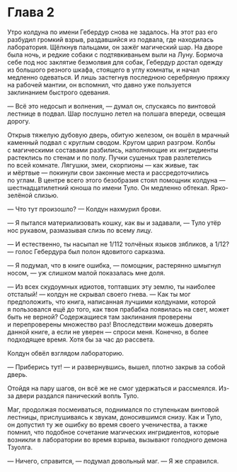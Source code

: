 # Глава 2

Утро колдуна по имени Гебердур снова не задалось. На этот раз его разбудил громкий взрыв, раздавшийся из подвала, где находилась лаборатория. Щёлкнув пальцами, он зажёг магический шар. На дворе была ночь, и редкие собаки с подтявкиваньем выли на Луну. Бормоча себе под нос заклятие безмолвия для собак, Гебердур достал одежду из большого резного шкафа, стоящего в углу комнаты, и начал медленно одеваться. И лишь застегнув последнюю серебряную пряжку на рабочей мантии, он вспомнил, что давно уже пользуется заклинанием быстрого одевания.

— Всё это недосып и волнения, — думал он, спускаясь по винтовой лестнице в подвал. Шар послушно летел на полшага впереди, освещая дорогу.

Открыв тяжелую дубовую дверь, обитую железом, он вошёл в мрачный каменный подвал с круглым сводом. Кругом царил разгром. Колбы с магическими составами разбились, наполняющие их ингридиенты растеклись по стенам и по полу. Пучки сушеных трав разлетелись по всей комнате. Лягушки, змеи, скорпионы — как живые, так и мёртвые — покинули свои законные места и рассредоточились по углам. В центре всего этого безобразия стоял помощник колдуна — шестнадцатилетний юноша по имени Туло. Он медленно обтекал. Ярко-зелёной слизью.

— Что тут произошло? — Колдун нахмурил брови.

— Я пытался материализовать кошку, как вы и задавали, — Туло утёр нос рукавом, размазывая слизь по всему лицу.

— И естественно, ты насыпал не 1/112 толчёных языков зябликов, а 1/12? — голос Гебердура был полон ядовитого сарказма.

— Я подумал, что в книге ошибка, — помощник, растерянно шмыгнул носом, — уж слишком малой показалась мне доля.

— Из всех скудоумных идиотов, топтавших эту землю, ты наиболее отсталый! — колдун не скрывал своего гнева. — Как ты мог предположить, что книга, написанная лучшими колдунами, которой я пользовался ещё до того, как твоя прабабка появилась на свет, может быть не верной? Содержащиеся там заклинания проверены и перепроверены множество раз! Впоследствии можешь доверять данной книге, а если не уверен — спроси меня. Конечно, в более подходящее время. Хотя бы за час до рассвета.

Колдун обвёл взглядом лабораторию.

— Приберись тут! — и развернувшись, вышел, плотно закрыв за собой дверь.

Отойдя на пару шагов, он всё же не смог удержаться и рассмеялся. Из-за двери раздался панический вопль Туло.

Маг, продолжая посмеиваться, поднимался по ступенькам винтовой лестницы, прислушиваясь к звукам, доносившимся снизу. Как и Туло, он допустил ту же ошибку во время своего ученичества, а также помнил, что подобное сочетание магических ингридиентов, которые возникли в лаборатории во время взрыва, вызывают голодного демона Тзуолга.

— Ничего, справится, — подумал довольный маг. — Я же справился.


